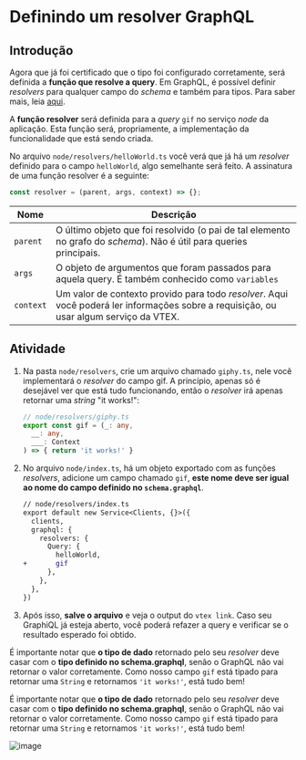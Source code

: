 # Definindo um resolver GraphQL

## Introdução
Agora que já foi certificado que o tipo foi configurado corretamente, será definida a **função que resolve a query**. Em GraphQL, é possível definir _resolvers_ para qualquer campo do _schema_ e também para tipos. Para saber mais, leia [aqui](https://graphql.org/learn/execution/).

A **função resolver** será definida para a *query* `gif` no serviço _node_ da aplicação. Esta função será, propriamente, a implementação da funcionalidade que está sendo criada.

No arquivo `node/resolvers/helloWorld.ts` você verá que já há um *resolver* definido para o campo `helloWorld`, algo semelhante será feito. A assinatura de uma função resolver é a seguinte:

```javascript
const resolver = (parent, args, context) => {};
```

| Nome      | Descrição                                                                                                                           |
| --------- | ----------------------------------------------------------------------------------------------------------------------------------- |
| `parent`  | O último objeto que foi resolvido (o pai de tal elemento no grafo do *schema*). Não é útil para queries principais.                 |
| `args`    | O objeto de argumentos que foram passados para aquela query. É também conhecido como `variables`                                    |
| `context` | Um valor de contexto provido para todo *resolver*. Aqui você poderá ler informações sobre a requisição, ou usar algum serviço da VTEX. |

## Atividade

1. Na pasta `node/resolvers`, crie um arquivo chamado `giphy.ts`, nele você implementará o *resolver* do campo gif. A princípio, apenas só é desejável ver que está tudo funcionando, então o *resolver* irá apenas retornar uma *string* "it works!": 
    ```ts
    // node/resolvers/giphy.ts
    export const gif = (_: any,
      __: any,
      ___: Context 
    ) => { return 'it works!' }
    ```

2. No arquivo `node/index.ts`, há um objeto exportado com as funções *resolvers*, adicione um campo chamado `gif`, **este nome deve ser igual ao nome do campo definido no `schema.graphql`**.
    ```diff
    // node/resolvers/index.ts
    export default new Service<Clients, {}>({
      clients,
      graphql: {
        resolvers: {
          Query: {
            helloWorld,
    +       gif 
          },
        },
      },
    })
    ```

3. Após isso, **salve o arquivo** e veja o output do `vtex link`. Caso seu GraphiQL já esteja aberto, você poderá refazer a query e verificar se o resultado esperado foi obtido. 

É importante notar que **o tipo de dado** retornado pelo seu _resolver_ deve casar com o **tipo definido no schema.graphql**, senão o GraphQL não vai retornar o valor corretamente. Como nosso campo `gif` está tipado para retornar uma `String` e retornamos `'it works!'`, está tudo bem!

É importante notar que **o tipo de dado** retornado pelo seu _resolver_ deve casar com o **tipo definido no schema.graphql**, senão o GraphQL não vai retornar o valor corretamente. Como nosso campo `gif` está tipado para retornar uma `String` e retornamos `'it works!'`, está tudo bem!

![image](https://user-images.githubusercontent.com/19495917/76252534-ab92e980-6227-11ea-9017-788720c422e1.png)

